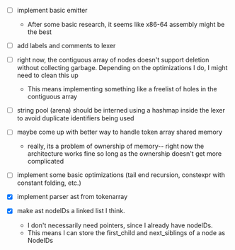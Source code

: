 - [ ] implement basic emitter
  - After some basic research, it seems like x86-64 assembly might be the best
- [ ] add labels and comments to lexer
- [ ] right now, the contiguous array of nodes doesn't support deletion without collecting garbage. Depending on the optimizations I do, I might need to clean this up
  - This means implementing something like a freelist of holes in the contiguous array
- [ ] string pool (arena) should be interned using a hashmap inside the lexer to avoid duplicate identifiers being used
- [ ] maybe come up with better way to handle token array shared memory
  - really, its a problem of ownership of memory-- right now the architecture works fine so long as the ownership doesn't get more complicated
- [ ] implement some basic optimizations (tail end recursion, constexpr with constant folding, etc.)

- [x] implement parser ast from tokenarray
- [x] make ast nodeIDs a linked list I think.
  - I don't necessarily need pointers, since I already have nodeIDs.
  - This means I can store the first_child and next_siblings of a node as NodeIDs
